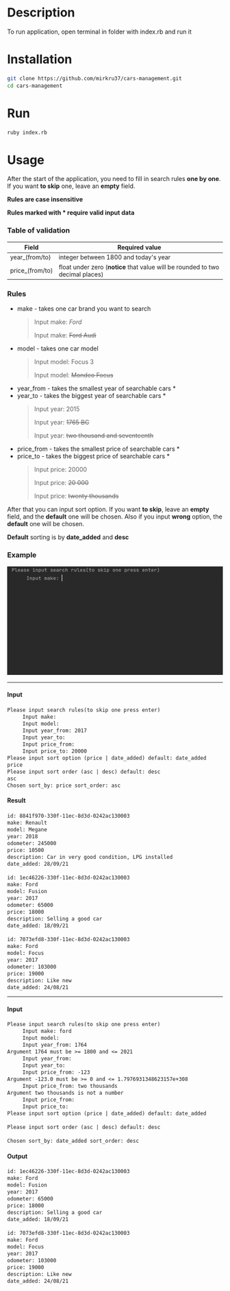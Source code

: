 # Description
To run application, open terminal in folder with index.rb and run it

# Installation
```bash
git clone https://github.com/mirkru37/cars-management.git
cd cars-management
```

# Run
```bash
ruby index.rb
```

# Usage
After the start of the application, you need to fill in search rules **one by one**.
If you want **to skip** one, leave an **empty** field.

**Rules are case insensitive**

**Rules marked with * require valid input data**

### Table of validation
| Field  | Required value |
| ------------- | ------------- |
| year_(from/to)  | integer between 1800 and today's year  |
| price_(from/to)  | float under zero (**notice** that value will be rounded to two decimal places) |

### Rules
- make - takes one car brand you want to search
  >Input make: _Ford_
  >
  >Input make: ~~Ford Audi~~
- model - takes one car model
  >Input model: Focus 3
  > 
  >Input model: ~~Mondeo Focus~~ 
- year_from - takes the smallest year of searchable cars *
- year_to - takes the biggest year of searchable cars *
  >Input year: 2015
  >
  >Input year: ~~1765 BC~~
  >
  >Input year: ~~two thousand and seventeenth~~
- price_from - takes the smallest price of searchable cars *
- price_to - takes the biggest price of searchable cars *
  >Input price: 20000
  >
  >Input price: ~~20 000~~
  >
  >Input price: ~~twenty thousands~~

After that you can input sort option. If you want **to skip**, 
leave an **empty** field, and the **default** one will be chosen.
Also if you input **wrong** option, the **default** one will be chosen.

**Default** sorting is by **date_added** and **desc**

### Example

![Home Page](screenshots/usage_cast.gif)
___
#### Input
```
Please input search rules(to skip one press enter)
	 Input make: 
	 Input model: 
	 Input year_from: 2017
	 Input year_to: 
	 Input price_from: 
	 Input price_to: 20000
Please input sort option (price | date_added) default: date_added
price
Please input sort order (asc | desc) default: desc
asc
Chosen sort_by: price sort_order: asc
```
#### Result
```
id: 8841f970-330f-11ec-8d3d-0242ac130003
make: Renault
model: Megane
year: 2018
odometer: 245000
price: 10500
description: Car in very good condition, LPG installed
date_added: 28/09/21

id: 1ec46226-330f-11ec-8d3d-0242ac130003
make: Ford
model: Fusion
year: 2017
odometer: 65000
price: 18000
description: Selling a good car
date_added: 18/09/21

id: 7073efd8-330f-11ec-8d3d-0242ac130003
make: Ford
model: Focus
year: 2017
odometer: 103000
price: 19000
description: Like new
date_added: 24/08/21
```
___
#### Input
```
Please input search rules(to skip one press enter)
	 Input make: ford
	 Input model: 
	 Input year_from: 1764
Argument 1764 must be >= 1800 and <= 2021
	 Input year_from: 
	 Input year_to: 
	 Input price_from: -123
Argument -123.0 must be >= 0 and <= 1.7976931348623157e+308
	 Input price_from: two thousands
Argument two thousands is not a number
	 Input price_from: 
	 Input price_to: 
Please input sort option (price | date_added) default: date_added

Please input sort order (asc | desc) default: desc

Chosen sort_by: date_added sort_order: desc
```
#### Output
```
id: 1ec46226-330f-11ec-8d3d-0242ac130003
make: Ford
model: Fusion
year: 2017
odometer: 65000
price: 18000
description: Selling a good car
date_added: 18/09/21

id: 7073efd8-330f-11ec-8d3d-0242ac130003
make: Ford
model: Focus
year: 2017
odometer: 103000
price: 19000
description: Like new
date_added: 24/08/21
```
